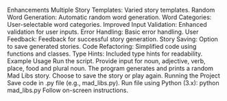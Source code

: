 Enhancements
Multiple Story Templates: Varied story templates.
Random Word Generation: Automatic random word generation.
Word Categories: User-selectable word categories.
Improved Input Validation: Enhanced validation for user inputs.
Error Handling: Basic error handling.
User Feedback: Feedback for successful story generation.
Story Saving: Option to save generated stories.
Code Refactoring: Simplified code using functions and classes.
Type Hints: Included type hints for readability.
Example Usage
Run the script.
Provide input for noun, adjective, verb, place, food and plural noun.
The program generates and prints a random Mad Libs story.
Choose to save the story or play again.
Running the Project
Save code in .py file (e.g., mad_libs.py).
Run file using Python (3.x): python mad_libs.py
Follow on-screen instructions.

